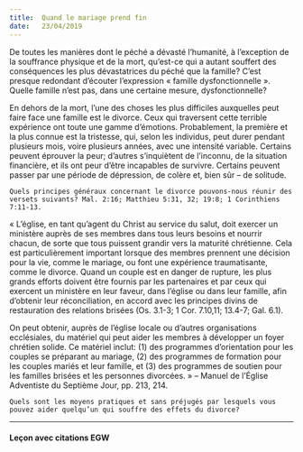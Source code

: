 ```yaml
---
title:  Quand le mariage prend fin
date:   23/04/2019
---
```


De toutes les manières dont le péché a dévasté l’humanité, à l’exception de la souffrance physique et de la mort, qu’est-ce qui a autant souffert des conséquences les plus dévastatrices du péché que la famille? C’est presque redondant d’écouter l’expression « famille dysfonctionnelle ». Quelle famille n’est pas, dans une certaine mesure, dysfonctionnelle?

En dehors de la mort, l’une des choses les plus difficiles auxquelles peut faire face une famille est le divorce. Ceux qui traversent cette terrible expérience ont toute une gamme d’émotions. Probablement, la première et la plus connue est la tristesse, qui, selon les individus, peut durer pendant plusieurs mois, voire plusieurs années, avec une intensité variable. Certains peuvent éprouver la peur; d’autres s’inquiètent de l’inconnu, de la situation financière, et ils ont peur d’être incapables de survivre. Certains peuvent passer par une période de dépression, de colère et, bien sûr – de solitude.

`Quels principes généraux concernant le divorce pouvons-nous réunir des versets suivants? Mal. 2:16; Matthieu 5:31, 32; 19:8; 1 Corinthiens 7:11-13.`

« L’église, en tant qu’agent du Christ au service du salut, doit exercer un ministère auprès de ses membres dans tous leurs besoins et nourrir chacun, de sorte que tous puissent grandir vers la maturité chrétienne. Cela est particulièrement important lorsque des membres prennent une décision pour la vie, comme le mariage, ou font une expérience traumatisante, comme le divorce. Quand un couple est en danger de rupture, les plus grands efforts doivent être fournis par les partenaires et par ceux qui exercent un ministère en leur faveur, dans l’église ou dans leur famille, afin d’obtenir leur réconciliation, en accord avec les principes divins de restauration des relations brisées (Os. 3.1-3; 1 Cor. 7.10,11; 13.4-7; Gal. 6.1).

On peut obtenir, auprès de l’église locale ou d’autres organisations ecclésiales, du matériel qui peut aider les membres à développer un foyer chrétien solide. Ce matériel inclut: (1) des programmes d’orientation pour les couples se préparant au mariage, (2) des programmes de formation pour les couples mariés et leur famille, et (3) des programmes de soutien pour les familles brisées et les personnes divorcées. » – Manuel de l’Église Adventiste du Septième Jour, pp. 213, 214.

`Quels sont les moyens pratiques et sans préjugés par lesquels vous pouvez aider quelqu’un qui souffre des effets du divorce? `

---

#### Leçon avec citations EGW